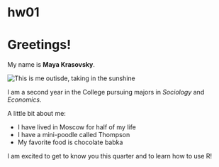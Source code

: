 # hw01

# Greetings!  

My name is **Maya Krasovsky**.

![*This is me outisde, taking in the sunshine*](https://user-images.githubusercontent.com/63366598/79288701-0f46ad00-7e8d-11ea-9f5b-d4be6c0efdd7.jpg)

I am a second year in the College pursuing majors in *Sociology* and *Economics*. 

A little bit about me: 

- I have lived in Moscow for half of my life 
- I have a mini-poodle called Thompson 
- My favorite food is chocolate babka

I am excited to get to know you this quarter and to learn how to use R!

